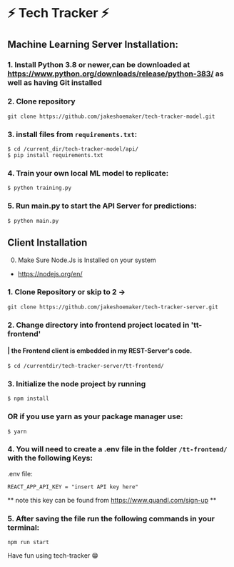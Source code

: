 # :zap: Tech Tracker :zap: 

## Machine Learning Server Installation:

### 1. Install Python 3.8 or newer,can be downloaded at https://www.python.org/downloads/release/python-383/ as well as having Git installed
### 2. Clone repository
```
git clone https://github.com/jakeshoemaker/tech-tracker-model.git
```
### 3. install files from `requirements.txt`:
``` 
$ cd /current_dir/tech-tracker-model/api/
$ pip install requirements.txt
```
### 4. Train your own local ML model to replicate: 
```
$ python training.py
```
### 5. Run main.py to start the API Server for predictions:
```
$ python main.py
```

## Client Installation

0. Make Sure Node.Js is Installed on your system 
- https://nodejs.org/en/

### 1. Clone Repository or skip to 2 ->
```
git clone https://github.com/jakeshoemaker/tech-tracker-server.git
```
### 2. Change directory into frontend project located in 'tt-frontend'
#### | the Frontend client is embedded in my REST-Server's code. 
```
$ cd /currentdir/tech-tracker-server/tt-frontend/
```
### 3. Initialize the node project by running 
```
$ npm install 
```
### OR if you use yarn as your package manager use:
```
$ yarn
```

### 4. You will need to create a .env file in the folder `/tt-frontend/` with the following Keys:

.env file:
```
REACT_APP_API_KEY = "insert API key here"
```
** note this key can be found from https://www.quandl.com/sign-up **
### 5. After saving the file run the following commands in your terminal:
```
npm run start
```

Have fun using tech-tracker :grin:
